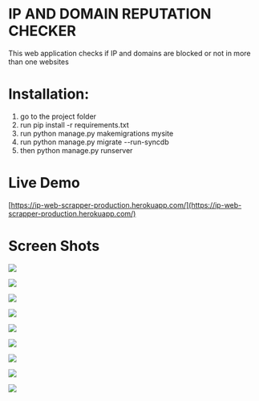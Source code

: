# IP AND DOMAIN REPUTATION CHECKER
This web application checks if IP and domains are blocked or not in more than one websites

# Installation:
1. go to the project folder 
2. run pip install -r requirements.txt 
3. run python manage.py makemigrations mysite
4. run python manage.py migrate --run-syncdb
5. then python manage.py runserver

# Live Demo
[https://ip-web-scrapper-production.herokuapp.com/](https://ip-web-scrapper-production.herokuapp.com/)

# Screen Shots

![](https://firebasestorage.googleapis.com/v0/b/local-services-6e24f.appspot.com/o/front.png?alt=media&token=e0ec63f5-7a7e-42fa-9382-7a6d182764ad)

![](https://firebasestorage.googleapis.com/v0/b/local-services-6e24f.appspot.com/o/front1.png?alt=media&token=9b882da5-a66e-4a67-96e6-eff5040ab08c)

![](https://firebasestorage.googleapis.com/v0/b/local-services-6e24f.appspot.com/o/front2.png?alt=media&token=f63d04e3-e328-455d-a29d-7bde34aa0b98)

![](https://firebasestorage.googleapis.com/v0/b/local-services-6e24f.appspot.com/o/front4.png?alt=media&token=8140560e-11f1-4d2e-9cc9-9d8fe0e0b002)

![](https://firebasestorage.googleapis.com/v0/b/local-services-6e24f.appspot.com/o/front5.png?alt=media&token=bf9777d3-58a9-4e94-b782-d4d4a4125bcf)

![](https://firebasestorage.googleapis.com/v0/b/local-services-6e24f.appspot.com/o/front6.png?alt=media&token=a683a1d0-7d02-4d47-9e9a-945d5134f6b6)

![](https://firebasestorage.googleapis.com/v0/b/local-services-6e24f.appspot.com/o/front7.png?alt=media&token=63ad5460-f7ad-431b-a5f1-5d5ae5d980fb)

![](https://firebasestorage.googleapis.com/v0/b/local-services-6e24f.appspot.com/o/about.png?alt=media&token=f579420f-af35-4ece-994e-692c4077eac4)

![](https://firebasestorage.googleapis.com/v0/b/local-services-6e24f.appspot.com/o/contact.png?alt=media&token=7ca40e6a-c997-4d1d-85ee-3634c6927b5f)
